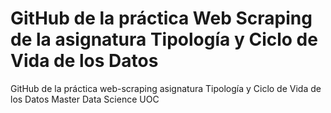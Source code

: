 # GitHub de la práctica Web Scraping de la asignatura Tipología y Ciclo de Vida de los Datos

GitHub de la práctica web-scraping asignatura Tipología y Ciclo de Vida de los Datos Master Data Science UOC
